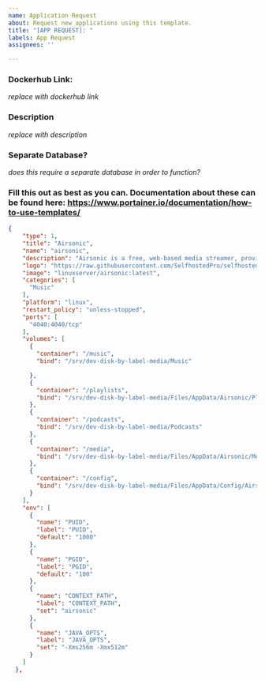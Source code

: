 ```yaml
---
name: Application Request
about: Request new applications using this template.
title: "[APP REQUEST]: "
labels: App Request
assignees: ''

---
```


### Dockerhub Link: ###
*replace with dockerhub link*

### Description ###
*replace with description*

### Separate Database? ###
*does this require a separate database in order to function?*

### Fill this out as best as you can. Documentation about these can be found here: https://www.portainer.io/documentation/how-to-use-templates/

```json
{
    "type": 1,
    "title": "Airsonic",
    "name": "airsonic",
    "description": "Airsonic is a free, web-based media streamer, providing ubiqutious access to your music. Use it to share your music with friends, or to listen to your own music while at work. You can stream to multiple players simultaneously, for instance to one player in your kitchen and another in your living room.",
    "logo": "https://raw.githubusercontent.com/SelfhostedPro/selfhosted_templates/master/Images/airsonic-logo.png",
    "image": "linuxserver/airsonic:latest",
    "categories": [
      "Music"
    ],
    "platform": "linux",
    "restart_policy": "unless-stopped",
    "ports": [
      "4040:4040/tcp"
    ],
    "volumes": [
      {
        "container": "/music",
        "bind": "/srv/dev-disk-by-label-media/Music"

      },
      {
        "container": "/playlists",
        "bind": "/srv/dev-disk-by-label-media/Files/AppData/Airsonic/Playlists"
      },
      {
        "container": "/podcasts",
        "bind": "/srv/dev-disk-by-label-media/Podcasts"
      },
      {
        "container": "/media",
        "bind": "/srv/dev-disk-by-label-media/Files/AppData/Airsonic/Media"
      },
      {
        "container": "/config",
        "bind": "/srv/dev-disk-by-label-media/Files/AppData/Config/Airsonic/"
      }
    ],
    "env": [
      {
        "name": "PUID",
        "label": "PUID",
        "default": "1000"
      },
      {
        "name": "PGID",
        "label": "PGID",
        "default": "100"
      },
      {
        "name": "CONTEXT_PATH",
        "label": "CONTEXT_PATH",
        "set": "airsonic"
      },
      {
        "name": "JAVA_OPTS",
        "label": "JAVA_OPTS",
        "set": "-Xms256m -Xmx512m"
      }
    ]
  },
```
